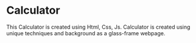# Calculator
This Calculator is created using Html, Css, Js. Calculator is created using unique techniques and background as a glass-frame webpage. 
